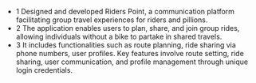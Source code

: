 - 1 Designed and developed Riders Point, a communication platform facilitating group travel experiences for riders and pillions.
- 2 The application enables users to plan, share, and join group rides, allowing individuals without a bike to partake in shared travels.
- 3 It includes functionalities such as route planning, ride sharing via phone numbers, user profiles. Key features involve route setting, ride sharing, user communication, and profile management through unique login credentials.
